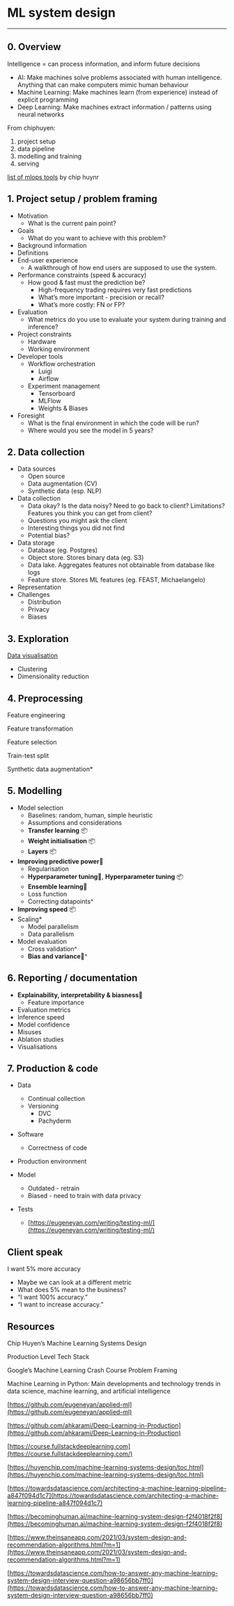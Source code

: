 # ML system design

<!-- toc -->

---

## 0. **Overview**

Intelligence = can process information, and inform future decisions

- AI: Make machines solve problems associated with human intelligence. Anything that can make computers mimic human behaviour
- Machine Learning: Make machines learn (from experience) instead of explicit programming
- Deep Learning: Make machines extract information / patterns using neural networks

From chiphuyen:

1. project setup
2. data pipeline
3. modelling and training
4. serving

[list of mlops tools](https://docs.google.com/spreadsheets/d/1OV0cMh2lmXMU9bK8qv1Kk0oWdc_Odmu2K5sOULS9hHQ/edit#gid=0) by chip huynr

## **1. Project setup / problem framing**

- Motivation
    - What is the current pain point?
- Goals
    - What do you want to achieve with this problem?
- Background information
- Definitions
- End-user experience
    - A walkthrough of how end users are supposed to use the system.
- Performance constraints (speed & accuracy)
    - How good & fast must the prediction be?
        - High-frequency trading requires very fast predictions
        - What’s more important - precision or recall?
        - What’s more costly: FN or FP?
- Evaluation
    - What metrics do you use to evaluate your system during training and inference?
- Project constraints
    - Hardware
    - Working environment
- Developer tools
    - Workflow orchestration
        - Luigi
        - Airflow
    - Experiment management
        - Tensorboard
        - MLFlow
        - Weights & Biases
- Foresight
    - What is the final environment in which the code will be run?
    - Where would you see the model in 5 years?

## **2. Data collection**

- Data sources
    - Open source
    - Data augmentation (CV)
    - Synthetic data (esp. NLP)
- Data collection
    - Data okay? Is the data noisy? Need to go back to client? Limitations? Features you think you can get from client?
    - Questions you might ask the client
    - Interesting things you did not find
    - Potential bias?
- Data storage
    - Database (eg. Postgres)
    - Object store. Stores binary data (eg. S3)
    - Data lake. Aggregates features not obtainable from database like logs
    - Feature store. Stores ML features (eg. FEAST, Michaelangelo)
- Representation
- Challenges
    - Distribution
    - Privacy
    - Biases

## **3. Exploration**

[Data visualisation](https://www.notion.so/Data-visualisation-1db4e8e621844ea2a73a521ff3379393)

- Clustering
- Dimensionality reduction

## **4. Preprocessing**

Feature engineering

Feature transformation

Feature selection

Train-test split

Synthetic data augmentation*

## **5. Modelling**

- Model selection
    - Baselines: random, human, simple heuristic
    - Assumptions and considerations
    - **Transfer learning** 📦
    - **Weight initialisation** 📦
    - **Layers** 📦
- **Improving predictive power**🧪
    - Regularisation
    - **Hyperparameter tuning**🧪, **Hyperparameter tuning** 📦
    - **Ensemble learning**🧪
    - Loss function
    - Correcting datapoints^
- **Improving speed** 📦
- Scaling*
    - Model parallelism
    - Data parallelism
- Model evaluation
    - Cross validation^
    - **Bias and variance**🧪^

## **6. Reporting / documentation**

- **Explainability, interpretability & biasness**🧪
    - Feature importance
- Evaluation metrics
- Inference speed
- Model confidence
- Misuses
- Ablation studies
- Visualisations

## **7. Production & code**

- Data
    - Continual collection
    - Versioning
        - DVC
        - Pachyderm
- Software
    - Correctness of code
- Production environment
- Model
    - Outdated - retrain
    - Biased - need to train with data privacy
    
- Tests
    - [https://eugeneyan.com/writing/testing-ml/](https://eugeneyan.com/writing/testing-ml/)

## **Client speak**

I want 5% more accuracy

- Maybe we can look at a different metric
- What does 5% mean to the business?
- “I want 100% accuracy.”
- “I want to increase accuracy.”

## Resources

Chip Huyen’s Machine Learning Systems Design

Production Level Tech Stack

Google’s Machine Learning Crash Course Problem Framing

Machine Learning in Python: Main developments and technology trends in data science, machine learning, and artificial intelligence

[https://github.com/eugeneyan/applied-ml](https://github.com/eugeneyan/applied-ml)

[https://github.com/ahkarami/Deep-Learning-in-Production](https://github.com/ahkarami/Deep-Learning-in-Production)

[https://course.fullstackdeeplearning.com](https://course.fullstackdeeplearning.com/)

[https://huyenchip.com/machine-learning-systems-design/toc.html](https://huyenchip.com/machine-learning-systems-design/toc.html)

[https://towardsdatascience.com/architecting-a-machine-learning-pipeline-a847f094d1c7](https://towardsdatascience.com/architecting-a-machine-learning-pipeline-a847f094d1c7)

[https://becominghuman.ai/machine-learning-system-design-f2f4018f2f8](https://becominghuman.ai/machine-learning-system-design-f2f4018f2f8)

[https://www.theinsaneapp.com/2021/03/system-design-and-recommendation-algorithms.html?m=1](https://www.theinsaneapp.com/2021/03/system-design-and-recommendation-algorithms.html?m=1)

[https://towardsdatascience.com/how-to-answer-any-machine-learning-system-design-interview-question-a98656bb7ff0](https://towardsdatascience.com/how-to-answer-any-machine-learning-system-design-interview-question-a98656bb7ff0)
